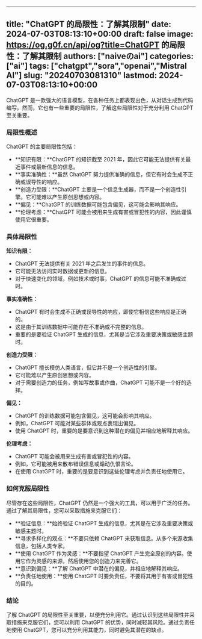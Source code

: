 
---
title: "ChatGPT 的局限性：了解其限制"
date: 2024-07-03T08:13:10+00:00
draft: false
image: https://og.g0f.cn/api/og?title=ChatGPT 的局限性：了解其限制
authors: ["naiveのai"]
categories: ["ai"]
tags: ["chatgpt","sora","openai","Mistral AI"]
slug: "20240703081310"
lastmod: 2024-07-03T08:13:10+00:00
---
ChatGPT 是一款强大的语言模型，在各种任务上都表现出色，从对话生成到代码编写。然而，它也有一些重要的局限性，了解这些局限性对于充分利用 ChatGPT 至关重要。

### 局限性概述

ChatGPT 的主要局限性包括：

* **知识有限：**ChatGPT 的知识截至 2021 年，因此它可能无法提供有关最近事件或最新信息的信息。
* **事实准确性：**虽然 ChatGPT 努力提供准确的信息，但它有时会生成不正确或误导性的响应。
* **创造力受限：**ChatGPT 主要是一个信息生成器，而不是一个创造性引擎。它可能难以产生原创思想或内容。
* **偏见：**ChatGPT 的训练数据可能包含偏见，这可能会影响其响应。
* **伦理考虑：**ChatGPT 可能会被用来生成有害或冒犯性的内容，因此谨慎使用它很重要。

### 具体局限性

**知识有限：**

* ChatGPT 无法提供有关 2021 年之后发生的事件的信息。
* 它可能无法访问实时数据或更新的信息。
* 对于快速变化的领域，例如技术或时事，ChatGPT 的信息可能不准确或过时。

**事实准确性：**

* ChatGPT 有时会生成不正确或误导性的响应，即使它相信这些响应是正确的。
* 这是由于其训练数据中可能存在不准确或不完整的信息。
* 重要的是要验证 ChatGPT 生成的信息，尤其是当它涉及重要决策或敏感主题时。

**创造力受限：**

* ChatGPT 擅长模仿人类语言，但它并不是一个创造性的引擎。
* 它可能难以产生原创思想或内容。
* 对于需要创造力的任务，例如写故事或作曲，ChatGPT 可能不是一个好的选择。

**偏见：**

* ChatGPT 的训练数据可能包含偏见，这可能会影响其响应。
* 例如，ChatGPT 可能对某些群体或观点表现出偏见。
* 使用 ChatGPT 时，重要的是要意识到这种潜在的偏见并相应地解释其响应。

**伦理考虑：**

* ChatGPT 可能会被用来生成有害或冒犯性的内容。
* 例如，它可能被用来散布错误信息或煽动仇恨言论。
* 在使用 ChatGPT 时，重要的是要意识到这些伦理考虑并负责任地使用它。

### 如何克服局限性

尽管存在这些局限性，ChatGPT 仍然是一个强大的工具，可以用于广泛的任务。通过了解其局限性，您可以采取措施来克服它们：

* **验证信息：**始终验证 ChatGPT 生成的信息，尤其是在它涉及重要决策或敏感主题时。
* **寻求多样化的观点：**不要只依赖 ChatGPT 来获取信息。从多个来源收集信息，包括人类专家。
* **使用 ChatGPT 作为灵感：**不要指望 ChatGPT 产生完全原创的内容。使用它作为灵感的来源，然后使用您的创造力来完善它。
* **意识到偏见：**了解 ChatGPT 中潜在的偏见，并相应地解释其响应。
* **负责任地使用：**使用 ChatGPT 时要负责任，不要将其用于有害或冒犯性的目的。

### 结论

了解 ChatGPT 的局限性至关重要，以便充分利用它。通过认识到这些局限性并采取措施来克服它们，您可以利用 ChatGPT 的优势，同时减轻其风险。通过负责任地使用 ChatGPT，您可以充分利用其能力，同时避免其潜在的缺点。